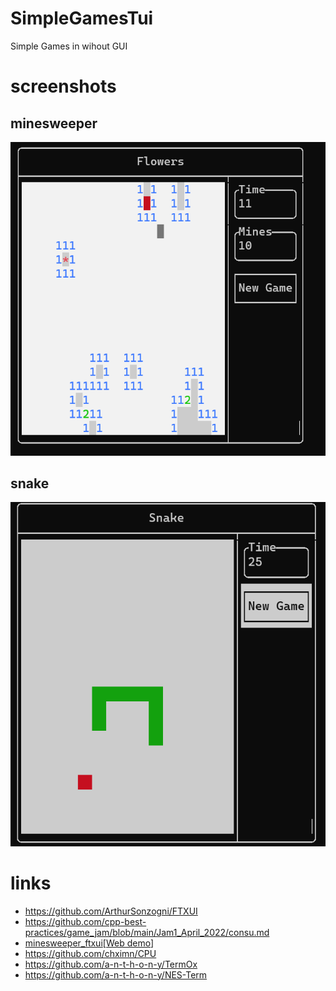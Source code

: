 # SimpleGamesTui

Simple Games in wihout GUI

# screenshots

## minesweeper

![minesweeper](screenshots/flowers.png)

## snake

![snake](screenshots/snake.png)

# links

- https://github.com/ArthurSonzogni/FTXUI
- https://github.com/cpp-best-practices/game_jam/blob/main/Jam1_April_2022/consu.md
- [minesweeper_ftxui](https://github.com/ebarlas/minesweeper_ftxui)[[Web demo](https://github.com/ebarlas/minesweeper_ftxui)]
- https://github.com/chximn/CPU
- https://github.com/a-n-t-h-o-n-y/TermOx
- https://github.com/a-n-t-h-o-n-y/NES-Term
